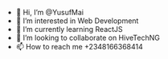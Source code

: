 - 👋 Hi, I’m @YusufMai
- 👀 I’m interested in Web Development
- 🌱 I’m currently learning ReactJS
- 💞️ I’m looking to collaborate on HiveTechNG
- 📫 How to reach me +2348166368414

<!---
YusufMai/YusufMai is a ✨ special ✨ repository because its `README.md` (this file) appears on your GitHub profile.
You can click the Preview link to take a look at your changes.
--->
